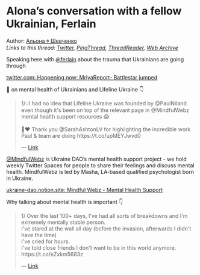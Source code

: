 # Alona’s conversation with a fellow Ukrainian, Ferlain

Author: [Альона ꑭ Шевченко](https://twitter.com/cryptodrftng)  
*Links to this thread: [Twitter](https://twitter.com/cryptodrftng/status/1556079306748706817), [PingThread](https://pingthread.com/thread/1556079306748706817), [ThreadReader](https://threadreaderapp.com/thread/1556079306748706817.html), [Web Archive](https://web.archive.org/web/*/https://twitter.com/cryptodrftng/status/1556079306748706817)*

Speaking here with [@ferlain](https://twitter.com/ferlain) about the trauma that Ukrainians are going through 

[twitter.com: Happening now: MriyaReport- Battlestar jumped](https://twitter.com/i/spaces/1mnGedAXlqEKX)

🧵 on mental health of Ukrainians and Lifeline Ukraine 👇

<blockquote class="twitter-tweet">
    <p lang="en" dir="ltr">
    1/💡I had no idea that Lifeline Ukraine was founded by @PaulNiland even though it&#39;s been on top of the relevant page in @MindfulWebz mental health support resources 😱<br />
    <br />
    🌈❤️ Thank you @SarahAshtonLV for highlighting the incredible work Paul &amp; team are doing https://t.co/upMEYJwvd0<br />
    </p>
    &mdash; <a href="https://twitter.com/cryptodrftng/status/1550663784003506176">Link</a>
</blockquote>

[@MindfulWebz](https://twitter.com/MindfulWebz) is Ukraine DAO’s mental health support project - we hold weekly Twitter Spaces for people to share their feelings and discuss mental health. 
MindfulWebz is led by Masha, LA-based qualified psychologist born in Ukraine.

[ukraine-dao.notion.site: Mindful Webz - Mental Health Support](https://ukraine-dao.notion.site/Mindful-Webz-Mental-Health-Support-599b2188763440a2867c7f52fe64de74)

Why talking about mental health is important 👇

<blockquote class="twitter-tweet">
    <p lang="en" dir="ltr">
    1/ Over the last 100&#43; days, I&#39;ve had all sorts of breakdowns and I&#39;m extremely mentally stable person.<br />
    I&#39;ve stared at the wall all day (before the invasion, afterwards I didn&#39;t have the time)<br />
    I&#39;ve cried for hours.<br />
    I&#39;ve told close friends I don&#39;t want to be in this world anymore. https://t.co/eZxkm5683z<br />
    </p>
    &mdash; <a href="https://twitter.com/cryptodrftng/status/1535523020072177669">Link</a>
</blockquote>
